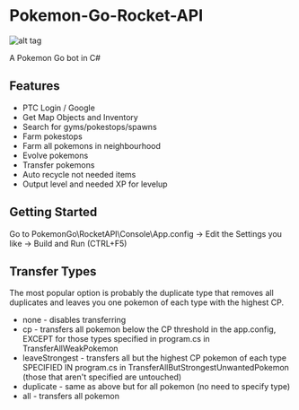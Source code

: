 # Pokemon-Go-Rocket-API
![alt tag](https://github.com/Sen66/Pokemon-Go-Rocket-API/blob/master/screenshot.jpg)

A Pokemon Go bot in C#

## Features
* PTC Login / Google
* Get Map Objects and Inventory
* Search for gyms/pokestops/spawns
* Farm pokestops
* Farm all pokemons in neighbourhood
* Evolve pokemons
* Transfer pokemons
* Auto recycle not needed items
* Output level and needed XP for levelup

## Getting Started

Go to PokemonGo\RocketAPI\Console\App.config -> Edit the Settings you like -> Build and Run (CTRL+F5)

## Transfer Types

The most popular option is probably the duplicate type that removes all duplicates and leaves you one pokemon of each type with the highest CP.

* none - disables transferring
* cp - transfers all pokemon below the CP threshold in the app.config, EXCEPT for those types specified in program.cs in TransferAllWeakPokemon
* leaveStrongest - transfers all but the highest CP pokemon of each type SPECIFIED IN program.cs in TransferAllButStrongestUnwantedPokemon (those that aren't specified are untouched)
* duplicate - same as above but for all pokemon (no need to specify type)
* all - transfers all pokemon
